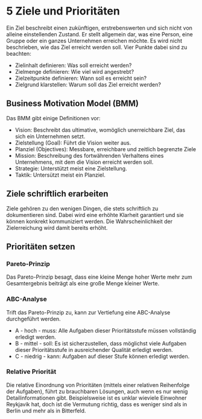 # 5 Ziele und Prioritäten

Ein Ziel beschreibt einen zukünftigen, erstrebenswerten und sich nicht von alleine einstellenden Zustand. Er stellt allgemein dar, was eine Person, eine Gruppe oder ein ganzes Unternehmen erreichen möchte. Es wird nicht beschrieben, wie das Ziel erreicht werden soll. Vier Punkte dabei sind zu beachten:

* Zielinhalt definieren: Was soll erreicht werden?
* Zielmenge definieren: Wie viel wird angestrebt?
* Zielzeitpunkte definieren: Wann soll es erreicht sein?
* Zielgrund klarstellen: Warum soll das Ziel erreicht werden?

## Business Motivation Model (BMM)

Das BMM gibt einige Definitionen vor:

* Vision: Beschreibt das ultimative, womöglich unerreichbare Ziel, das sich ein Unternehmen setzt.
* Zielstellung (Goal): Führt die Vision weiter aus.
* Planziel (Objectives): Messbare, erreichbare und zeitlich begrenzte Ziele
* Mission: Beschreibung des fortwährenden Verhaltens eines Unternehmens, mit dem die Vision erreicht werden soll.
* Strategie: Unterstützt meist eine Zielstellung.
* Taktik: Untersützt meist ein Planziel.

## Ziele schriftlich erarbeiten

Ziele gehören zu den wenigen Dingen, die stets schriftlich zu dokumentieren sind. Dabei wird eine erhöhte Klarheit garantiert und sie können konkrekt kommuniziert werden. Die Wahrscheinlichkeit der Zielerreichung wird damit bereits erhöht.

## Prioritäten setzen

### Pareto-Prinzip

Das Pareto-Prinzip besagt, dass eine kleine Menge hoher Werte mehr zum Gesamtergebnis beiträgt als eine große Menge kleiner Werte.

### ABC-Analyse

Trift das Pareto-Prinzip zu, kann zur Vertiefung eine ABC-Analyse durchgeführt werden.

* A - hoch - muss: Alle Aufgaben dieser Prioritätsstufe müssen vollständig erledigt werden.
* B - mittel - soll: Es ist sicherzustellen, dass möglichst viele Aufgaben dieser Prioritätsstufe in ausreichender Qualität erledigt werden.
* C - niedrig - kann: Aufgaben auf dieser Stufe können erledigt werden.

### Relative Priorität

Die relative Einordnung von Prioritäten (mittels einer relativen Reihenfolge der Aufgaben), führt zu brauchbaren Lösungen, auch wenn es nur wenig Detailinformationen gibt. Beispielsweise ist es unklar wieviele Einwohner Reykjavik hat, doch ist die Vermutung richtig, dass es weniger sind als in Berlin und mehr als in Bitterfeld.
